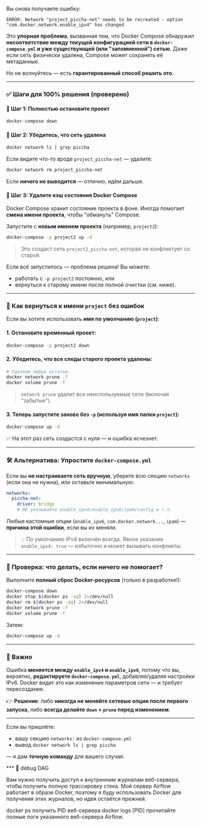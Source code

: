 Вы снова получаете ошибку:

```
ERROR: Network "project_piccha-net" needs to be recreated - option "com.docker.network.enable_ipv4" has changed
```

Это **упорная проблема**, вызванная тем, что Docker Compose обнаружил **несоответствие между текущей конфигурацией сети в `docker-compose.yml` и уже существующей (или "запомненной") сетью**. Даже если сеть физически удалена, Compose может сохранять её метаданные.

Но не волнуйтесь — есть **гарантированный способ решить это**.

---

### ✅ Шаги для 100% решения (проверено)

#### 🔹 Шаг 1: Полностью остановите проект
```bash
docker-compose down
```

#### 🔹 Шаг 2: Убедитесь, что сеть удалена
```bash
docker network ls | grep piccha
```

Если видите что-то вроде `project_piccha-net` — удалите:
```bash
docker network rm project_piccha-net
```

Если **ничего не выводится** — отлично, идём дальше.

#### 🔹 Шаг 3: Удалите **кэш состояния Docker Compose**

Docker Compose хранит состояние проекта в фоне. Иногда помогает **смена имени проекта**, чтобы "обмануть" Compose.

Запустите с **новым именем проекта** (например, `project2`):

```bash
docker-compose -p project2 up -d
```

> Это создаст сеть `project2_piccha-net`, которая не конфликтует со старой.

Если всё запустилось — проблема решена! Вы можете:
- работать с `-p project2` постоянно, или
- вернуться к старому имени после полной очистки (см. ниже).

---

### 🔁 Как вернуться к имени `project` без ошибок

Если вы хотите использовать **имя по умолчанию (`project`)**:

#### 1. Остановите временный проект:
```bash
docker-compose -p project2 down
```

#### 2. Убедитесь, что **все следы старого проекта удалены**:
```bash
# Удаляем любые остатки
docker network prune -f
docker volume prune -f
```

> `network prune` удалит все неиспользуемые сети (включая "забытые").

#### 3. Теперь запустите заново **без `-p`** (используя имя папки `project`):
```bash
docker-compose up -d
```

✅ На этот раз сеть создастся с нуля — и ошибка исчезнет.

---

### 🛠 Альтернатива: Упростите `docker-compose.yml`

Если вы **не настраиваете сеть вручную**, уберите всю секцию `networks` (если она не нужна), или оставьте минимальную:

```yaml
networks:
  piccha-net:
    driver: bridge
    # НЕ указывайте enable_ipv4/enable_ipv6/ipam/config и т.п.
```

Любые кастомные опции (`enable_ipv6`, `com.docker.network...`, `ipam`) — **причина этой ошибки**, если вы их меняли.

> 💡 По умолчанию IPv4 включён всегда. Явное указание `enable_ipv4: true` — избыточно и может вызывать конфликты.

---

### 🧪 Проверка: что делать, если ничего не помогает?

Выполните **полный сброс Docker-ресурсов** (только в разработке!):

```bash
docker-compose down
docker stop $(docker ps -aq) 2>/dev/null
docker rm $(docker ps -aq) 2>/dev/null
docker network prune -f
docker volume prune -f
```

Затем:
```bash
docker-compose up -d
```

---

### 📌 Важно

Ошибка **меняется между `enable_ipv4` и `enable_ipv6`**, потому что вы, вероятно, **редактируете `docker-compose.yml`**, добавляя/удаляя настройки IPv6. Docker видит это как изменение параметров сети — и требует пересоздания.

👉 **Решение**: либо **никогда не меняйте сетевые опции после первого запуска**, либо **всегда делайте `down` + `prune` перед изменением**.

---

Если вы пришлёте:
- вашу секцию `networks:` из `docker-compose.yml`
- вывод `docker network ls | grep piccha`

— я дам **точную команду** для вашего случая.

*** 📌 debug DAG

Вам нужно получить доступ к внутренним журналам веб-сервера, чтобы получить полную трассировку стека. Мой сервер Airflow работает в образе Docker, поэтому я буду использовать Docker для получения этих журналов, но идея остаётся прежней.

docker ps
получить PID веб-сервера
docker logs [PID]
прочитайте полные логи указанного веб-сервера Airflow.
